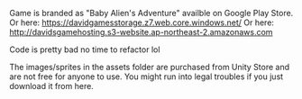 Game is branded as "Baby Alien's Adventure" availble on Google Play Store.
Or here: https://davidgamesstorage.z7.web.core.windows.net/
Or here: http://davidsgamehosting.s3-website.ap-northeast-2.amazonaws.com

Code is pretty bad no time to refactor lol

The images/sprites in the assets folder are purchased from Unity Store and are not free for anyone to use. You might run into legal troubles if you just download it from here.

